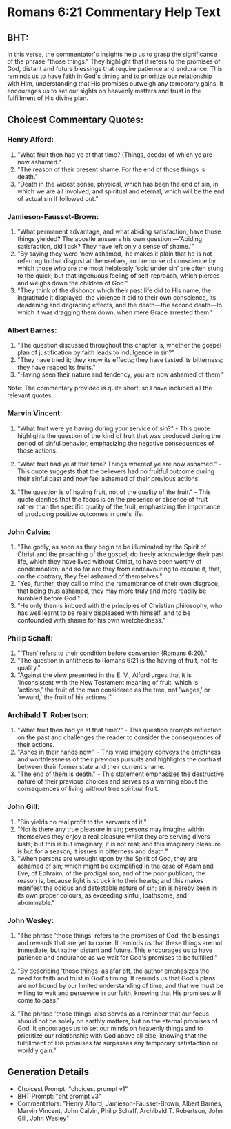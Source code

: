 # Romans 6:21 Commentary Help Text

## BHT:
In this verse, the commentator's insights help us to grasp the significance of the phrase "those things." They highlight that it refers to the promises of God, distant and future blessings that require patience and endurance. This reminds us to have faith in God's timing and to prioritize our relationship with Him, understanding that His promises outweigh any temporary gains. It encourages us to set our sights on heavenly matters and trust in the fulfillment of His divine plan.

## Choicest Commentary Quotes:
### Henry Alford:
1. "What fruit then had ye at that time? (Things, deeds) of which ye are now ashamed."
2. "The reason of their present shame. For the end of those things is death."
3. "Death in the widest sense, physical, which has been the end of sin, in which we are all involved, and spiritual and eternal, which will be the end of actual sin if followed out."

### Jamieson-Fausset-Brown:
1. "What permanent advantage, and what abiding satisfaction, have those things yielded? The apostle answers his own question:—'Abiding satisfaction, did I ask? They have left only a sense of shame.'"
2. "By saying they were 'now ashamed,' he makes it plain that he is not referring to that disgust at themselves, and remorse of conscience by which those who are the most helplessly 'sold under sin' are often stung to the quick; but that ingenuous feeling of self-reproach, which pierces and weighs down the children of God."
3. "They think of the dishonor which their past life did to His name, the ingratitude it displayed, the violence it did to their own conscience, its deadening and degrading effects, and the death—the second death—to which it was dragging them down, when mere Grace arrested them."

### Albert Barnes:
1. "The question discussed throughout this chapter is, whether the gospel plan of justification by faith leads to indulgence in sin?"
2. "They have tried it; they know its effects; they have tasted its bitterness; they have reaped its fruits."
3. "Having seen their nature and tendency, you are now ashamed of them."

Note: The commentary provided is quite short, so I have included all the relevant quotes.

### Marvin Vincent:
1. "What fruit were ye having during your service of sin?" - This quote highlights the question of the kind of fruit that was produced during the period of sinful behavior, emphasizing the negative consequences of those actions.

2. "What fruit had ye at that time? Things whereof ye are now ashamed." - This quote suggests that the believers had no fruitful outcome during their sinful past and now feel ashamed of their previous actions.

3. "The question is of having fruit, not of the quality of the fruit." - This quote clarifies that the focus is on the presence or absence of fruit rather than the specific quality of the fruit, emphasizing the importance of producing positive outcomes in one's life.

### John Calvin:
1. "The godly, as soon as they begin to be illuminated by the Spirit of Christ and the preaching of the gospel, do freely acknowledge their past life, which they have lived without Christ, to have been worthy of condemnation; and so far are they from endeavouring to excuse it, that, on the contrary, they feel ashamed of themselves."
2. "Yea, further, they call to mind the remembrance of their own disgrace, that being thus ashamed, they may more truly and more readily be humbled before God."
3. "He only then is imbued with the principles of Christian philosophy, who has well learnt to be really displeased with himself, and to be confounded with shame for his own wretchedness."

### Philip Schaff:
1. "‘Then’ refers to their condition before conversion (Romans 6:20)."
2. "The question in antithesis to Romans 6:21 is the having of fruit, not its quality."
3. "Against the view presented in the E. V., Alford urges that it is 'inconsistent with the New Testament meaning of fruit, which is 'actions,' the fruit of the man considered as the tree, not 'wages,' or 'reward,' the fruit of his actions.'"

### Archibald T. Robertson:
1. "What fruit then had ye at that time?" - This question prompts reflection on the past and challenges the reader to consider the consequences of their actions.
2. "Ashes in their hands now." - This vivid imagery conveys the emptiness and worthlessness of their previous pursuits and highlights the contrast between their former state and their current shame.
3. "The end of them is death." - This statement emphasizes the destructive nature of their previous choices and serves as a warning about the consequences of living without true spiritual fruit.

### John Gill:
1. "Sin yields no real profit to the servants of it."
2. "Nor is there any true pleasure in sin; persons may imagine within themselves they enjoy a real pleasure whilst they are serving divers lusts; but this is but imaginary, it is not real; and this imaginary pleasure is but for a season; it issues in bitterness and death."
3. "When persons are wrought upon by the Spirit of God, they are ashamed of sin; which might be exemplified in the case of Adam and Eve, of Ephraim, of the prodigal son, and of the poor publican; the reason is, because light is struck into their hearts; and this makes manifest the odious and detestable nature of sin; sin is hereby seen in its own proper colours, as exceeding sinful, loathsome, and abominable."

### John Wesley:
1. "The phrase 'those things' refers to the promises of God, the blessings and rewards that are yet to come. It reminds us that these things are not immediate, but rather distant and future. This encourages us to have patience and endurance as we wait for God's promises to be fulfilled."

2. "By describing 'those things' as afar off, the author emphasizes the need for faith and trust in God's timing. It reminds us that God's plans are not bound by our limited understanding of time, and that we must be willing to wait and persevere in our faith, knowing that His promises will come to pass."

3. "The phrase 'those things' also serves as a reminder that our focus should not be solely on earthly matters, but on the eternal promises of God. It encourages us to set our minds on heavenly things and to prioritize our relationship with God above all else, knowing that the fulfillment of His promises far surpasses any temporary satisfaction or worldly gain."


## Generation Details
- Choicest Prompt: "choicest prompt v1"
- BHT Prompt: "bht prompt v3"
- Commentators: "Henry Alford, Jamieson-Fausset-Brown, Albert Barnes, Marvin Vincent, John Calvin, Philip Schaff, Archibald T. Robertson, John Gill, John Wesley"
